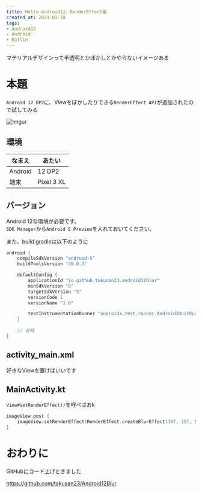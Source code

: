 ```yaml
---
title: Hello Android12。RenderEffect編
created_at: 2021-03-18
tags:
- Android12
- Android
- Kotlin
---
```

マテリアルデザインって半透明とかぼかしとかやらないイメージある

# 本題

`Android 12 DP2`に、Viewをぼかしたりできる`RenderEffect API`が追加されたので試してみる

![Imgur](https://imgur.com/aW11fUG.png)

## 環境

| なまえ  | あたい     |
|---------|------------|
| Android | 12 DP2     |
| 端末    | Pixel 3 XL |

## バージョン
Android 12な環境が必要です。  
`SDK Manager`から`Android S Preview`を入れておいてください。  

また、build.gradleは以下のように

```gradle
android {
    compileSdkVersion "android-S"
    buildToolsVersion "30.0.3"

    defaultConfig {
        applicationId "io.github.takusan23.android12blur"
        minSdkVersion "S"
        targetSdkVersion "S"
        versionCode 1
        versionName "1.0"

        testInstrumentationRunner "androidx.test.runner.AndroidJUnitRunner"
    }
    
    // 省略
}
```

## activity_main.xml
好きなViewを置けばいいです

## MainActivity.kt
`View#setRenderEffect()`を呼べばおk

```kotlin
imageView.post {
    imageView.setRenderEffect(RenderEffect.createBlurEffect(10f, 10f, Shader.TileMode.CLAMP))
}
```

# おわりに

GitHubにコード上げときました

https://github.com/takusan23/Android12Blur